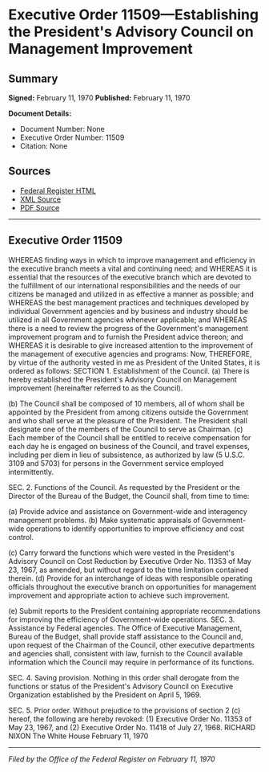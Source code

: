 # Executive Order 11509—Establishing the President's Advisory Council on Management Improvement

## Summary

**Signed:** February 11, 1970
**Published:** February 11, 1970

**Document Details:**
- Document Number: None
- Executive Order Number: 11509
- Citation: None

## Sources
- [Federal Register HTML](https://www.presidency.ucsb.edu/documents/executive-order-11509-establishing-the-presidents-advisory-council-management-improvement)
- [XML Source](None)
- [PDF Source](None)

---

## Executive Order 11509

WHEREAS finding ways in which to improve management and efficiency in the executive branch meets a vital and continuing need; and
WHEREAS it is essential that the resources of the executive branch which are devoted to the fulfillment of our international responsibilities and the needs of our citizens be managed and utilized in as effective a manner as possible; and
WHEREAS the best management practices and techniques developed by individual Government agencies and by business and industry should be utilized in all Government agencies whenever applicable; and
WHEREAS there is a need to review the progress of the Government's management improvement program and to furnish the President advice thereon; and
WHEREAS it is desirable to give increased attention to the improvement of the management of executive agencies and programs:
Now, THEREFORE, by virtue of the authority vested in me as President of the United States, it is ordered as follows:
SECTION 1. Establishment of the Council. (a) There is hereby established the President's Advisory Council on Management improvement (hereinafter referred to as the Council).

(b) The Council shall be composed of 10 members, all of whom shall be appointed by the President from among citizens outside the Government and who shall serve at the pleasure of the President. The President shall designate one of the members of the Council to serve as Chairman.
(c) Each member of the Council shall be entitled to receive compensation for each day he is engaged on business of the Council, and travel expenses, including per diem in lieu of subsistence, as authorized by law (5 U.S.C. 3109 and 5703) for persons in the Government service employed intermittently.

SEC. 2. Functions of the Council. As requested by the President or the Director of the Bureau of the Budget, the Council shall, from time to time:

(a) Provide advice and assistance on Government-wide and interagency management problems.
(b) Make systematic appraisals of Government-wide operations to identify opportunities to improve efficiency and cost control.

(c) Carry forward the functions which were vested in the President's Advisory Council on Cost Reduction by Executive Order No. 11353 of May 23, 1967, as amended, but without regard to the time limitation contained therein.
(d) Provide for an interchange of ideas with responsible operating officials throughout the executive branch on opportunities for management improvement and appropriate action to achieve such improvement.

(e) Submit reports to the President containing appropriate recommendations for improving the efficiency of Government-wide operations.
SEC. 3. Assistance by Federal agencies. The Office of Executive Management, Bureau of the Budget, shall provide staff assistance to the Council and, upon request of the Chairman of the Council, other executive departments and agencies shall, consistent with law, furnish to the Council available information which the Council may require in performance of its functions.

SEC. 4. Saving provision. Nothing in this order shall derogate from the functions or status of the President's Advisory Council on Executive Organization established by the President on April 5, 1969.

SEC. 5. Prior order. Without prejudice to the provisions of section 2 (c) hereof, the following are hereby revoked:
    (1) Executive Order No. 11353 of May 23, 1967, and
    (2) Executive Order No. 11418 of July 27, 1968.
RICHARD NIXON
The White House
February 11, 1970

---

*Filed by the Office of the Federal Register on February 11, 1970*
